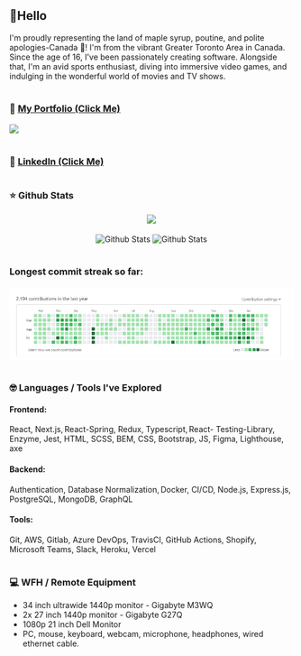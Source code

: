 #
## 👋Hello
I'm proudly representing the land of maple syrup, poutine, and polite apologies-Canada 🍁! I'm from the vibrant Greater Toronto Area in Canada. Since the age of 16, I've been passionately creating software. Alongside that, I'm an avid sports enthusiast, diving into immersive video games, and indulging in the wonderful world of movies and TV shows.

#
### :man: [My Portfolio (Click Me)][website]

<a href="https://github.com/mattfrancis888/portfolio3">
  <img align="center" src="https://github-readme-stats.vercel.app/api/pin/?username=mattfrancis888&repo=portfolio3&theme=buefy" />
</a>

#

### :office: [LinkedIn (Click Me)][linkedin]

#

### :star: Github Stats

<!-- <img align="center" alt="Github Stats" src="https://github-readme-stats.vercel.app/api?username=mattfrancis888&show_icons=true&include_all_commits=true&count_private=true" height="200" alt="stats" /> -->

<p align="center">
    <a>
        <img align="center" src="http://github-readme-streak-stats.herokuapp.com?user=mattfrancis888&theme=tokyonight_duo&hide_border=true"/>
    </a>
    <br/>
    <br/>
<img align="center" alt="Github Stats" src="https://github-readme-stats.vercel.app/api?username=mattfrancis888&show_icons=true&count_private=true" height="200" alt="stats" />
 <img align="center" alt="Github Stats" src="https://github-readme-stats.vercel.app/api/top-langs/?username=mattfrancis888&layout=compact"/>
 </p>
    
#

### Longest commit streak so far:
<img align="center"  alt="wfh" src="https://github.com/mattfrancis888/mattfrancis888/blob/master/readmeImg/record.jpg" />

#

### :nerd_face: Languages / Tools I've Explored

#### Frontend: 
React, Next.js, React-Spring, Redux, Typescript, React- Testing-Library, Enzyme, Jest, HTML, SCSS, BEM, CSS, Bootstrap, JS, Figma, Lighthouse, axe

#### Backend: 
Authentication, Database Normalization, Docker, CI/CD, Node.js, Express.js, PostgreSQL, MongoDB, GraphQL

#### Tools: 
Git, AWS, Gitlab, Azure DevOps, TravisCI, GitHub Actions, Shopify, Microsoft Teams, Slack, Heroku, Vercel

[website]: https://mattfrancis.vercel.app/
[linkedin]: https://www.linkedin.com/in/matthew-francis-b9b1b31a2/

#

### :computer: WFH / Remote Equipment

- 34 inch ultrawide 1440p monitor - Gigabyte M3WQ
- 2x 27 inch 1440p monitor - Gigabyte G27Q 
- 1080p 21 inch  Dell Monitor
- PC, mouse, keyboard, webcam, microphone, headphones, wired ethernet cable.
#
